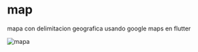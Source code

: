# map
mapa con delimitacion geografica usando google maps en flutter


![mapa](https://user-images.githubusercontent.com/33882710/123723020-26ce4380-d84f-11eb-90b2-baccfba5a918.JPG)

